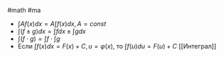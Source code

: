 #math #ma  
- $\int A f(x) dx = A \int f(x)dx, A = const$
- $\int (f\pm g)dx = \int f dx \pm \int gdx$
- $\int (f \cdot g) = \int f \cdot \int g$ 
- Если $\int f(x)dx = F(x) + C, u = \varphi(x)$, то $\int f(u)du = F(u)+C$ 
[[Интеграл]] 